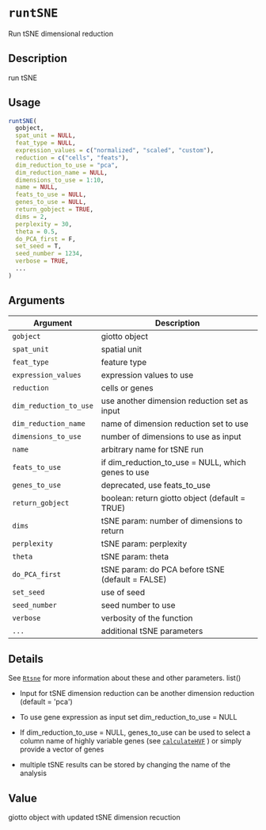 # `runtSNE`

Run tSNE dimensional reduction


## Description

run tSNE


## Usage

```r
runtSNE(
  gobject,
  spat_unit = NULL,
  feat_type = NULL,
  expression_values = c("normalized", "scaled", "custom"),
  reduction = c("cells", "feats"),
  dim_reduction_to_use = "pca",
  dim_reduction_name = NULL,
  dimensions_to_use = 1:10,
  name = NULL,
  feats_to_use = NULL,
  genes_to_use = NULL,
  return_gobject = TRUE,
  dims = 2,
  perplexity = 30,
  theta = 0.5,
  do_PCA_first = F,
  set_seed = T,
  seed_number = 1234,
  verbose = TRUE,
  ...
)
```


## Arguments

Argument      |Description
------------- |----------------
`gobject`     |     giotto object
`spat_unit`     |     spatial unit
`feat_type`     |     feature type
`expression_values`     |     expression values to use
`reduction`     |     cells or genes
`dim_reduction_to_use`     |     use another dimension reduction set as input
`dim_reduction_name`     |     name of dimension reduction set to use
`dimensions_to_use`     |     number of dimensions to use as input
`name`     |     arbitrary name for tSNE run
`feats_to_use`     |     if dim_reduction_to_use = NULL, which genes to use
`genes_to_use`     |     deprecated, use feats_to_use
`return_gobject`     |     boolean: return giotto object (default = TRUE)
`dims`     |     tSNE param: number of dimensions to return
`perplexity`     |     tSNE param: perplexity
`theta`     |     tSNE param: theta
`do_PCA_first`     |     tSNE param: do PCA before tSNE (default = FALSE)
`set_seed`     |     use of seed
`seed_number`     |     seed number to use
`verbose`     |     verbosity of the function
`...`     |     additional tSNE parameters


## Details

See [`Rtsne`](#rtsne) for more information about these and other parameters. list() 
   

*  Input for tSNE dimension reduction can be another dimension reduction (default = 'pca')  

*  To use gene expression as input set dim_reduction_to_use = NULL  

*  If dim_reduction_to_use = NULL, genes_to_use can be used to select a column name of highly variable genes (see [`calculateHVF`](#calculatehvf) ) or simply provide a vector of genes  

*  multiple tSNE results can be stored by changing the name of the analysis


## Value

giotto object with updated tSNE dimension recuction


